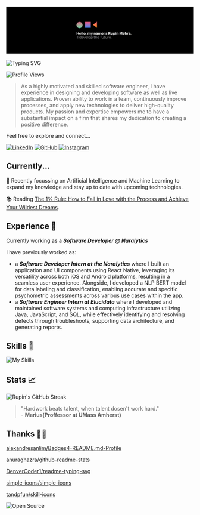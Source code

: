 ![](src/bannerrupin27.gif)

![Typing SVG](https://readme-typing-svg.demolab.com?font=IBM+Plex+Mono&weight=600&size=28&duration=2000&pause=200&color=EDAE49&vCenter=true&width=900&height=60&lines=Software+Engineer;Software+Developer;Backend+Engineer)

![Profile Views](https://komarev.com/ghpvc/?username=rupin27&style=flat&color=edae49)

> As a highly motivated and skilled software engineer, I have experience in designing and developing software as well as live applications. Proven ability to work in a team, continuously improve processes, and apply new technologies to deliver high-quality products. My passion and expertise empowers me to have a substantial impact on a firm that shares my dedication to creating a positive difference.

Feel free to explore and connect...

[![LinkedIn](https://img.shields.io/badge/LinkedIn-0077B5?style=flat&logo=linkedin&logoColor=white)](https://www.linkedin.com/in/rupinmehra/)
[![GitHub](https://img.shields.io/badge/GitHub-100000?style=flat&logo=github&logoColor=white)](https://github.com/rupin27/)
[![Instagram](https://img.shields.io/badge/Instagram-E4405F?style=flat&logo=instagram&logoColor=white)](https://instagram.com/rupin27/)
## Currently...

🧠 Recently focussing on Artificial Intelligence and Machine Learning to expand my knowledge and stay up to date with upcoming technologies.

📚 Reading [The 1% Rule: How to Fall in Love with the Process and Achieve Your Wildest Dreams](https://app.thestorygraph.com/books/e032e483-9c9e-4366-a41f-a8fc01a9adf2).

## Experience 💼

Currently working as a <b><i>Software Developer @ Naralytics</i></b>

I have previously worked as:

- a <b><i>Software Developer Intern at the Naralytics</i></b> where I built an application and UI components using React Native, leveraging its versatility across both iOS and Android platforms, resulting in a seamless user experience. Alongside, I developed a NLP BERT model for data labeling and classification, enabling accurate and specific psychometric assessments across various use cases within the app.
- a <b><i>Software Engineer Intern at Elucidata</i></b> where I developed and maintained software systems and computing infrastructure utilizing Java, JavaScript, and SQL, while effectively identifying and resolving defects through troubleshoots, supporting data architecture, and generating reports.

## Skills 📐

![My Skills](https://skillicons.dev/icons?i=py,java,c,cpp,ruby,nodejs,react,html,css,jquery,bootstrap,js,aws,git,docker,github,heroku,jest,postman,pytorch,tensorflow,mysql,postgres,mongodb,firebase,visualstudio,vscode,eclipse,wordpress,linux,linkedin,matlab,discord,figma)

## Stats 📈

![Rupin's GitHub Streak](https://streak-stats.demolab.com?user=rupin27&theme=github-dark-blue&border=EDAE49&stroke=EDAE49&fire=EDAE49&background=22272E&ring=EDAE49&sideNums=EDAE49)

> "Hardwork beats talent, when talent dosen't work hard." <br />- **Marius(Proffessor at UMass Amherst)**

## Thanks 🙏🏽

[alexandresanlim/Badges4-README.md-Profile](https://github.com/alexandresanlim/Badges4-README.md-Profile)

[anuraghazra/github-readme-stats](https://github.com/anuraghazra/github-readme-stats)

[DenverCoder1/readme-typing-svg](https://github.com/DenverCoder1/readme-typing-svg)

[simple-icons/simple-icons](https://github.com/simple-icons/simple-icons)

[tandpfun/skill-icons](https://github.com/tandpfun/skill-icons)

![Open Source](https://img.shields.io/badge/Open_Source-181717?style=flat&logo=github&logoColor=white)
